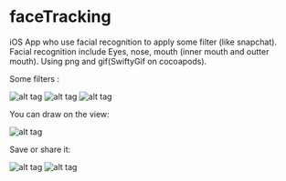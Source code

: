 # faceTracking
iOS App who use facial recognition to apply some filter (like snapchat).
Facial recognition include Eyes, nose, mouth (inner mouth and outter mouth). Using png and gif(SwiftyGif on cocoapods).

Some filters :

![alt tag](http://i.imgur.com/jYX1hOG.jpg?1 "Description goes here")
![alt tag](http://i.imgur.com/45thXpT.jpg?1 "Fire")
![alt tag](http://i.imgur.com/VKYWlTu.jpg?1 "dog")


You can draw on the view:

![alt tag](http://i.imgur.com/hSh7Bt1.png?1 "drawing")

Save or share it:

![alt tag](http://i.imgur.com/Mds8hPB.png?1 "save")
![alt tag](http://i.imgur.com/8hP4rDU.png?1 "saved")


